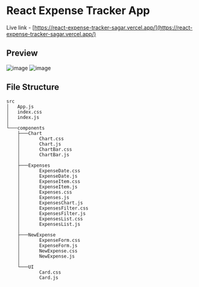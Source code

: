 # React Expense Tracker App

Live link - [https://react-expense-tracker-sagar.vercel.app/](https://react-expense-tracker-sagar.vercel.app/)

## Preview

![image](https://user-images.githubusercontent.com/54253848/196896881-492be5bd-b93b-4583-bb5e-a9209c4d1e46.png)
![image](https://user-images.githubusercontent.com/54253848/208311998-9817e527-2f13-40ef-8f4a-dad6368288a2.png)


## File Structure
```
src
│   App.js
│   index.css
│   index.js
│
└───components
    ├───Chart
    │       Chart.css
    │       Chart.js
    │       ChartBar.css
    │       ChartBar.js
    │
    ├───Expenses
    │       ExpenseDate.css
    │       ExpenseDate.js
    │       ExpenseItem.css
    │       ExpenseItem.js
    │       Expenses.css
    │       Expenses.js
    │       ExpensesChart.js
    │       ExpensesFilter.css
    │       ExpensesFilter.js
    │       ExpensesList.css
    │       ExpensesList.js
    │
    ├───NewExpense
    │       ExpenseForm.css
    │       ExpenseForm.js
    │       NewExpense.css
    │       NewExpense.js
    │
    └───UI
            Card.css
            Card.js
```
